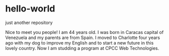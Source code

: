 # hello-world
just another repository

Nice to meet you people!
I am 44 years old. I was born in Caracas capital of Venezuela and my parents are from Spain. 
I moved to Charlotte four years ago with my dog to improve my English and to start a new future in this lovely country. Now I am studding a program at CPCC Web Technologies.
 
